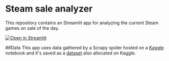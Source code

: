 # Steam sale analyzer
This repository contains an Streamlit app for analyzing the current Steam games on sale of the day.

[![Open in Streamlit](https://static.streamlit.io/badges/streamlit_badge_black_white.svg)](https://todaysteamsale.streamlit.app/)

##Data
This app uses data gathered by a Scrapy spider hosted on a [Kaggle](https://www.kaggle.com/code/hdcortes/steam-sales-scrapper/notebook) notebook and it's saved as a [dataset](https://www.kaggle.com/datasets/hdcortes/daily-steam-sales) also allocated on Kaggle.

